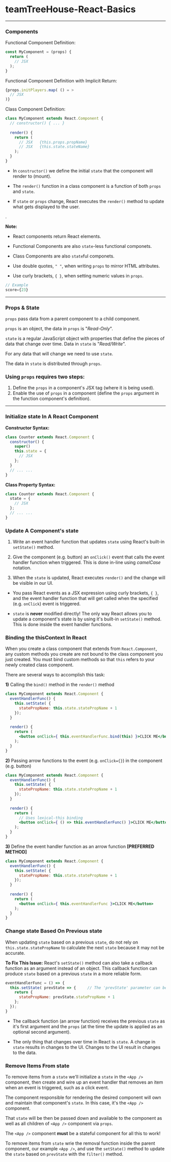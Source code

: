 # teamTreeHouse-React-Basics

___
### Components
Functional Component Definition:
```jsx
const MyComponent = (props) {
  return (
    // JSX
  );
}

```

Functional Component Definition with Implicit Return:
```jsx
{props.initPlayers.map( () = >
  // JSX
)}

```

Class Component Definition:
```jsx
class MyComponent extends React.Component {
  // constructor() { ... }
  
  render() {
    return (
      // JSX   {this.props.propName}
      // JSX   {this.state.stateName}
    );
  }
}

```
* In `constructor()` we define the initial `state` that the component will render to (mount).

* The `render()` function in a class component is a function of both `props` and `state`.

* If `state` or `props` change, React executes the `render()` method to update what gets displayed to the user.

.

**Note:**
* React components return React elements.

* Functional Components are also `state`-less functional componets.

* Class Components are also `state`ful componets.

* Use double quotes, `" "`, when writing `props` to mirror HTML attributes.

* Use curly brackets, `{ }`, when setting numeric values in `props`.
```jsx
// Example
score={23}
```

___

### Props & State
`props` pass data from a parent component to a child component.

`props` is an object, the data in `props` is "_Read-Only_".

`state` is a regular JavaScript object with properties that define the pieces of data that change over time. Data in `state` is "_Read/Write_".

For any data that will change we need to use `state`.

The data in `state` is distributed through `props`.

### Using `props` requires two steps:
1. Define the `props` in a component's JSX tag (where it is being used).
2. Enable the use of `props` in a component (define the `props` argument in the function component's definition).

___

### Initialize state In A React Component
**Constructor Syntax:**
```jsx
class Counter extends React.Component {
  constructor() {
    super()
    this.state = {
      // JSX
    };
  }
  // ... ...
} 
```

**Class Property Syntax:**
```jsx
class Counter extends React.Component {
  state = {
    // JSX
  };
  // ... ... 
}  
```

### Update A Component's state
1. Write an event handler function that updates `state` using React's built-in `setState()` method.

2. Give the component (e.g. button) an `onClick()` event that calls the event handler function when triggered. This is done in-line using _camelCase_ notation.

3. When the `state` is updated, React executes `render()` and the change will be visible in our UI.

* You pass React events as a JSX expression using curly brackets, `{ }`, and the event handler function that will get called when the specified (e.g. `onClick`) event is triggered.

* `state` is **never** modified directly! The only way React allows you to update a component's state is by using it's built-in `setState()` method. This is done inside the event handler functions.


### Binding the thisContext In React
When you create a class component that extends from `React.Component`, any custom methods you create are not bound to the class component you just created. You must bind custom methods so that `this` refers to your newly created class component.

There are several ways to accomplish this task:

**1)** Calling the `bind()` method in the `render()` method
```jsx
class MyComponent extends React.Component {
  eventHandlerFunc() {
    this.setState( {
      statePropName: this.state.statePropName + 1
    });
  }
  
  render() {
    return (
      <button onClick={ this.eventHandlerFunc.bind(this) }>CLICK ME</button>
    );
  }
}
```

**2)** Passing arrow functions to the event (e.g. `onClick={}`) in the component (e.g. button)
```jsx
class MyComponent extends React.Component {
  eventHandlerFunc() {
    this.setState( {
      statePropName: this.state.statePropName + 1
    });
  }
  
  render() {
    return (
      // Uses lexical-this binding
      <button onClick={ () => this.eventHandlerFunc() }>CLICK ME</button>
    );
  }
}
```

**3)** Define the event handler function as an arrow function **[PREFERRED METHOD]**
```jsx
class MyComponent extends React.Component {
  eventHandlerFunc() {
    this.setState( {
      statePropName: this.state.statePropName + 1
    });
  }
  
  render() {
    return (
      <button onClick={ this.eventHandlerFunc }>CLICK ME</button>
    );
  }
}
```

### Change state Based On Previous state
When updating `state` based on a previous `state`, do not rely on `this.state.statePropName` to calculate the next `state` because it may not be accurate.

**To Fix This Issue:**
React's `setState()` method can also take a callback function as an argument instead of an object. This callback function can produce `state` based on a previous `state` in a more reliable form.

```jsx
eventHandlerFunc = () => {
  this.setState( prevState => {     // The 'prevState' parameter can be named anything you'd like
    return {
      statePropName: prevState.statePropName + 1
    };
  });
}
```

* The callback function (an arrow function) receives the previous `state` as it's first argument and the `props` (at the time the update is applied as an optional second argument).

* The only thing that changes over time in React is `state`. 
A change in `state` results in changes to the UI.
Changes to the UI result in changes to the data.

### Remove Items From state
To remove items from a `state` we'll initialize a `state` in the `<App />` component, then create and wire up an event handler that removes an item when an event is triggered, such as a click event.

The component responsible for rendering the desired component will own and maintain that component's `state`. In this case, it's the `<App />` component.

That `state` will be then be passed down and available to the component as well as all children of `<App />` component via `props`.

The `<App />` component **must** be a stateful component for all this to work!

To remove items from `state` wrie the removal function inside the parent component, our example `<App />`, and use the `setState()` method to update the `state` based on `prevState` with the `filter()` method.







